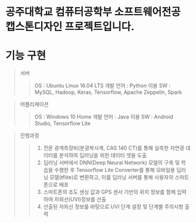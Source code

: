 # 공주대학교 컴퓨터공학부 소프트웨어전공 캡스톤디자인 프로젝트입니다.

# 기능 구현

>서버
>> OS : Ubuntu Linux 16.04 LTS
>> 개발 언어 : Python
>> 이용 SW : MySQL, Hadoop, Keras, Tensorflow, Apache Zeppelin, Spark

>어플리케이션
>> OS : Windows 10 Home
>> 개발 언어 : Java
>> 이용 SW : Android Studio, Tensorflow Lite

>진행과정
>>1. 전문 광계측장비(분광복사계, CAS 140 CT)를 통해 실측한 자연광 데이터를 분석하여 딥러닝을 위한 데이터 셋을 도출
>>2. 딥러닝 서버에서 DNN(Deep Neural Network) 모델의 구축 및 학습을 수행한 후 Tensorflow Lite Converter를 통해 모바일용 딥러닝 모델(tflite)로 변환하고, 이를 딥러닝 서버를 통해 사용자의 스마트폰으로 배포
>>3. 스마트폰의 조도 센싱 값과 GPS 센서 기반의 위치 정보를 함께 입력하여 자외선(UVI)정보를 산출
>>4. 산출된 자외선 정보를 바탕으로 UVI 단계 설정 및 단계별 주의사항 출력
